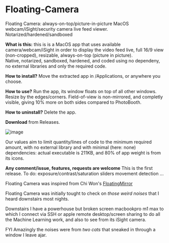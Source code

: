 # Floating-Camera
Floating Camera: always-on-top/picture-in-picture MacOS webcam/iSight/security camera live feed viewer.  
Notarized/hardened/sandboxed


**What is this:** this is is a MacOS app that uses available camera/webcam/iSight in order to display the video feed live, full 16/9 view (non-cropped), resizable, always-on-top (picture in picture).  
Native, notarized, sandboxed, hardened, and coded using no dependeny, no external libraries and only the required code.

**How to install?** Move the extracted app in /Applications, or anywhere you choose.

**How to use?** Run the app, its window floats on top of all other windows. Resize by the edges/corners. Field-of-view is non-mirrored, and completly visible, giving 10% more on both sides compared to PhotoBooth.

**How to uninstall?** Delete the app. 

**Download** from Releases.

![image](https://github.com/Oil3/Floating-Camera/assets/22565084/53e444c3-9de2-447f-8d9f-07333c861854)

Our values aim to limit quantity/lines of code to the minimum required amount, with no external library and with minimal (here: none) dependencies: actual executable is 211KB, and 80% of app weight is from its icons.


**Any comment/issue, features, requests are welcome** This is the first release. 
To do:
exposure/contrast/saturation sliders
movement detection
...

Floating Camera was inspired from Chi Won's [FloatingMirror](https://github.com/iamchiwon/FloatingMirror/)

Floating Camera was initially tought to check on _those weird noises_ that I heard downstairs most nights.

Downstairs I have a powerhouse but broken screen macbookpro m1 max to which I connect via SSH or apple remote desktop/screen sharing to do all the Machine Learning work, and also to see from its iSight camera.

FYI Amazingly the noises were from _two cats_ that sneaked in through a window I leave ajar. 
